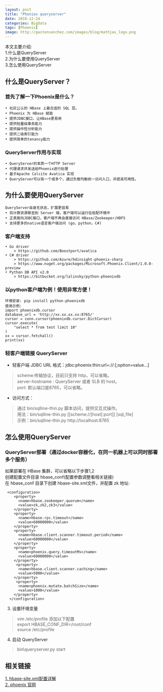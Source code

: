 ```yaml
---
layout: post
title: "Phoniex queryserver"
date: 2018-12-24
categories: BigData
tags: [Phoenix]
image: http://gastonsanchez.com/images/blog/mathjax_logo.png
---
```

本文主要介绍:  
1.什么是QueryServer  
2.为什么要使用QueryServer  
3.怎么使用QueryServer   
<!-- more -->
## 什么是QueryServer？
### 首先了解一下Phoenix是什么？
~~~
• 社区公认的 HBase 上最合适的 SQL 层。
• Phoenix 为 HBase 赋能
• 提供JDBC接口，让HBase更易用
• 提供轻量级事务能力
• 提供操作性分析能力
• 提供二级索引能力
• 提供简单的tenancy能力 
~~~
### QueryServer作用与实现
~~~
• QueryServer的本质一个HTTP Server
• 代理请求并发送给Phoenix进行处理
• 基于Apache Calcite Avatica 实现
• QueryServer可以有一个或多个，通过负载均衡统一访问入口，并提高可用性。
~~~

## 为什么要使用QueryServer
~~~
QueryServer自身无状态，扩展更容易
• 将计算资源移至到 Server 端，客户端可以运行在低配环境中
• 正真面向JDBC接口，客户端不再会直接访问 HBase/Zookeeper/HDFS
• 支持更多的native语言客户端访问 (go，python，C#)
~~~
### 客户端支持
~~~
• Go driver
    > https://github.com/Boostport/avatica
• C# driver
    > https://github.com/Azure/hdinsight-phoenix-sharp
    > https://www.nuget.org/packages/Microsoft.Phoenix.Client/1.0.0-preview
• Python DB API v2.0
    > https://bitbucket.org/lalinsky/python-phoenixdb
~~~

### 以python客户端为例！使用非常方便！
~~~
环境安装: pip install python-phoenixdb
使用示例:
import phoenixdb.cursor
database_url = 'http://xx.xx.xx.xx:8765/'
cursor = conn.cursor(phoenixdb.cursor.DictCursor)
cursor.execute(
    "select * from test limit 10"
)
xx = cursor.fetchall()
print(xx)
~~~

### 轻客户端链接 QueryServer
* 轻客户端 JDBC URL 格式：jdbc:phoenix:thin:url=<scheme>://<server-hostname>:<port>[;option=value...]

> scheme:传输协议，目前只支持 http，可以省略。     
> server-hostname : QueryServer 或者 SLB 的 host。  
> port: 默认端口是8765，可以省略。  

* 访问方式：
> 通过 bin/sqlline-thin.py 脚本访问，提供交互式操作。  
> 用法：bin/sqlline-thin.py [[scheme://]host[:port]] [sql_file]  
> 示例：bin/sqlline-thin.py http://localhost:8765  
 

## 怎么使用QueryServer
### QueryServer部署（通过docker容器化，在同一机器上可以同时部署多个服务）
如果部署在 HBase 集群，可以省略以下步骤1,2  
创建配置文件目录 hbase_conf(配置参数调整看相关链接)  
在 hbase_conf 目录下创建 hbase-site.xml文件，并配置 zk 地址:  
~~~
 <configuration>
    <property>
      <name>hbase.zookeeper.quorum</name>
      <value>zk,zk2,zk3</value>
    </property>
    <property>
      <name>hbase.rpc.timeout</name>
      <value>60000000</value>
    </property>
    <property>
      <name>hbase.client.scanner.timeout.period</name>
      <value>60000000</value>
    </property>
    <property>
      <name>phoenix.query.timeoutMs</name>
      <value>60000000</value>
    </property>
     <property>
      <name>hbase.client.scanner.caching</name>
      <value>5000</value>
    </property>
     <property>
      <name>phoenix.mutate.batchSize</name>
      <value>1000</value>
    </property>
  </configuration>
~~~
3. 设置环境变量  
> vim /etc/profile 添加以下配置  
> export HBASE_CONF_DIR=/root/conf  
> source /etc/profile
4. 启动 QueryServer
> bin\queryserver.py start

## 相关链接
[1. hbase-site.xml配置详解](https://blog.csdn.net/ningxuezhu/article/details/50547970)  
[2. phoenix 官网](https://phoenix.apache.org/)